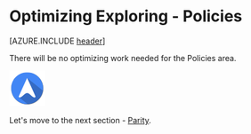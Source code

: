 <properties
	pageTitle="Global Customer Playbook optimizing-explore-policies | Azure"
	description="Global Customer Playbook optimizing-explore-policies"
	services="global-customer-playbook"
	documentationCenter=""
	authors="jtong"
	manager="edwinc"
	editor=""
	tags="global-customer-playbook"/>

<tags
	ms.service="migration-lifecycle-optimizing"
	ms.workload=""
	ms.tgt_pltfrm=""
	ms.devlang="na"
	ms.topic="article"
	ms.date="12/26/2016"
	wacn.date="12/26/2016"
	wacn.lang="en"
	ms.author="jtong"/>


# Optimizing Exploring - Policies

[AZURE.INCLUDE [header](../../../includes/optimizing-explore.md)]

There will be no optimizing work needed for the Policies area.


![navigation](../../media/navigation.png)

Let's move to the next section - [Parity](/solutions/global-customer/optimizing/explore/parity/).
